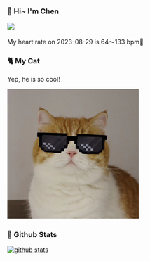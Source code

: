 ### 👋 Hi~ I'm Chen 

![](https://komarev.com/ghpvc/?username=z1cheng&style=flat)

My heart rate on 2023-08-29 is 64～133 bpm💖

### 🐈 My Cat
Yep, he is so cool!

<img src="/images/mycat.jpg" width="300px" />

### 🧐 Github Stats
[![github stats](https://github-readme-stats.vercel.app/api?username=z1cheng&show_icons=true&theme=default)](https://github.com/anuraghazra/github-readme-stats)

